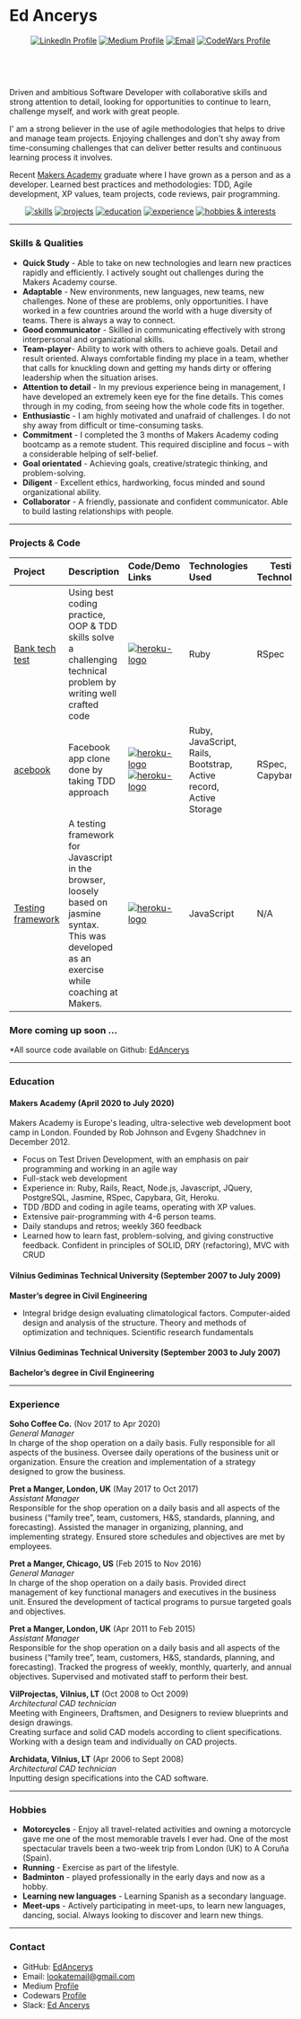 # Ed Ancerys

<div align="center">

[![LinkedIn Profile]](https://www.linkedin.com/in/ed-a-b61a5b25/)
[![Medium Profile]](https://medium.com/@lookatemail)
[![Email]](mailto:lookatemail@gmail.com)
[![CodeWars Profile]](https://www.codewars.com/users/EdAncerys)

</div>

<h2 align="center">

<a href="https://sourcerer.io/edancerys"><img src="https://img.shields.io/badge/Ruby-533%20commits-red.svg" alt=""></a>
<a href="https://sourcerer.io/edancerys"><img src="https://img.shields.io/badge/JavaScript-490%20commits-yellow.svg" alt=""></a>
<a href="https://sourcerer.io/edancerys"><img src="https://img.shields.io/badge/CSS-481%20commits-blue.svg" alt=""></a>
<a href="https://sourcerer.io/edancerys"><img src="https://img.shields.io/badge/HTML-298%20commits-orange.svg" alt=""></a>
<a href="https://sourcerer.io/edancerys"><img src="https://img.shields.io/badge/SQL-142%20commits-success.svg" alt=""></a>

</h2>

Driven and ambitious Software Developer with collaborative skills and strong attention to detail, looking for opportunities to continue to learn, challenge myself, and work with great people.

I' am a strong believer in the use of agile methodologies that helps to drive and manage team projects. Enjoying challenges and don't shy away from time-consuming challenges that can deliver better results and continuous learning process it involves.

Recent [Makers Academy](https://makers.tech/) graduate where I have grown as a person and as a developer. Learned best practices and methodologies: TDD, Agile development, XP values, team projects, code reviews, pair programming.

<div align="center">

[![skills](https://img.shields.io/badge/-Skills-inactive?style=for-the-badge)](#skills)
[![projects](https://img.shields.io/badge/-Projects-inactive?style=for-the-badge)](#projects)
[![education](https://img.shields.io/badge/-Education-inactive?style=for-the-badge)](#education)
[![experience](https://img.shields.io/badge/-Experience-inactive?style=for-the-badge)](#experience)
[![hobbies & interests](https://img.shields.io/badge/-Hobbies_and_interests-inactive?style=for-the-badge)](#hobbies-and-interests)

</div>

---

### <a id="skills">Skills & Qualities</a>

- **Quick Study** - Able to take on new technologies and learn new practices rapidly and efficiently. I actively sought out challenges during the Makers Academy course.
- **Adaptable** - New environments, new languages, new teams, new challenges. None of these are problems, only opportunities. I have worked in a few countries around the world with a huge diversity of teams. There is always a way to connect.
- **Good communicator** - Skilled in communicating effectively with strong interpersonal and organizational skills.
- **Team-player**- Ability to work with others to achieve goals. Detail and result oriented. Always comfortable finding my place in a team, whether that calls for knuckling down and getting my hands dirty or offering leadership when the situation arises.
- **Attention to detail** - In my previous experience being in management, I have developed an extremely keen eye for the fine details. This comes through in my coding, from seeing how the whole code fits in together.
- **Enthusiastic** - I am highly motivated and unafraid of challenges. I do not shy away from difficult or time-consuming tasks.
- **Commitment** - I completed the 3 months of Makers Academy coding bootcamp as a remote student. This required discipline and focus – with a considerable helping of self-belief.
- **Goal orientated** - Achieving goals, creative/strategic thinking, and problem-solving.
- **Diligent** - Excellent ethics, hardworking, focus minded and sound organizational ability.
- **Collaborator** - A friendly, passionate and confident communicator. Able to build lasting relationships with people.

---

### <a id="projects">Projects & Code</a>

| Project                 | Description                                                                                                                                     | Code/Demo Links                                            | Technologies Used                                                 | Testing Technologies |
| :---------------------- | :---------------------------------------------------------------------------------------------------------------------------------------------- | :--------------------------------------------------------- | :---------------------------------------------------------------- | -------------------- |
| [Bank tech test][01]    | Using best coding practice, OOP & TDD skills solve a challenging technical problem by writing well crafted code                                 | [![heroku-logo][github]][01]                               | Ruby                                                              | RSpec                |
| [acebook][02]           | Facebook app clone done by taking TDD approach                                                                                                  | [![heroku-logo][github]][02] [![heroku-logo][heroku]][021] | Ruby, JavaScript, Rails, Bootstrap, Active record, Active Storage | RSpec, Capybara      |
| [Testing framework][03] | A testing framework for Javascript in the browser, loosely based on jasmine syntax. This was developed as an exercise while coaching at Makers. | [![heroku-logo][github]][03]                               | JavaScript                                                        | N/A                  |

### More coming up soon ...

\*All source code available on Github: [EdAncerys][1]

---

### <a id="education">Education</a>

#### Makers Academy (April 2020 to July 2020)

Makers Academy is Europe's leading, ultra-selective web development boot camp in London. Founded by Rob Johnson and Evgeny Shadchnev in December 2012.

- Focus on Test Driven Development, with an emphasis on pair programming and working in an agile way
- Full-stack web development
- Experience in: Ruby, Rails, React, Node.js, Javascript, JQuery, PostgreSQL, Jasmine, RSpec, Capybara, Git, Heroku.
- TDD /BDD and coding in agile teams, operating with XP values.
- Extensive pair-programming with 4-6 person teams.
- Daily standups and retros; weekly 360 feedback
- Learned how to learn fast, problem-solving, and giving constructive feedback. Confident in principles of SOLID, DRY (refactoring), MVC with CRUD

#### Vilnius Gediminas Technical University (September 2007 to July 2009)

**Master’s degree in Civil Engineering**

- Integral bridge design evaluating climatological factors. Computer-aided design and analysis of
  the structure.
  Theory and methods of optimization and techniques. Scientific research fundamentals

#### Vilnius Gediminas Technical University (September 2003 to July 2007)

**Bachelor’s degree in Civil Engineering**

---

### <a id="experience">Experience</a>

**Soho Coffee Co.** (Nov 2017 to Apr 2020)  
_General Manager_  
In charge of the shop operation on a daily basis.
Fully responsible for all aspects of the business.
Oversee daily operations of the business unit or organization.
Ensure the creation and implementation of a strategy designed to grow the business.

**Pret a Manger, London, UK** (May 2017 to Oct 2017)  
_Assistant Manager_  
Responsible for the shop operation on a daily basis and all aspects of the business (“family tree”, team, customers, H&S, standards, planning, and forecasting).
Assisted the manager in organizing, planning, and implementing strategy. Ensured store schedules and objectives are met by employees.

**Pret a Manger, Chicago, US** (Feb 2015 to Nov 2016)  
_General Manager_  
In charge of the shop operation on a daily basis.
Provided direct management of key functional managers and executives in the business
unit.
Ensured the development of tactical programs to pursue targeted goals and objectives.

**Pret a Manger, London, UK** (Apr 2011 to Feb 2015)  
_Assistant Manager_  
Responsible for the shop operation on a daily basis and all aspects of the business (“family tree”, team, customers, H&S, standards, planning, and forecasting).
Tracked the progress of weekly, monthly, quarterly, and annual objectives. Supervised and motivated staff to perform their best.

**VilProjectas, Vilnius, LT** (Oct 2008 to Oct 2009)  
_Architectural CAD technician_  
Meeting with Engineers, Draftsmen, and Designers to review blueprints and design drawings.  
Creating surface and solid CAD models according to client specifications.  
Working with a design team and individually on CAD projects.

**Archidata, Vilnius, LT** (Apr 2006 to Sept 2008)  
_Architectural CAD technician_  
Inputting design specifications into the CAD software.

---

### <a id="hobbies">Hobbies</a>

- **Motorcycles** - Enjoy all travel-related activities and owning a motorcycle gave me one of the most memorable travels I ever had. One of the most spectacular travels been a two-week trip from London (UK) to A Coruña (Spain).
- **Running** - Exercise as part of the lifestyle.
- **Badminton** - played professionally in the early days and now as a hobby.
- **Learning new languages** - Learning Spanish as a secondary language.
- **Meet-ups** - Actively participating in meet-ups, to learn new languages, dancing, social. Always looking to discover and learn new things.

---

### <a id="contact">Contact</a>

- GitHub: [EdAncerys][1]
- Email: lookatemail@gmail.com
- Medium [Profile][6]
- Codewars [Profile][3]
- Slack: [Ed Ancerys][4]

[1]: https://github.com/EdAncerys
[2]: https://makers.tech/
[3]: http://www.codewars.com/users/EdAncerys
[4]: https://edancerys.slack.com/team/USYFD1A6P
[5]: https://cloud.githubusercontent.com/assets/12953472/18688266701982fc-7f7b-11e6-8971-5f1e03f554b7.png
[6]: https://medium.com/@lookatemail
[01]: https://github.com/EdAncerys/bank_tech_test
[02]: https://github.com/EdAncerys/acebook-HoneyBunnies
[021]: https://acebook-honeybunnies.herokuapp.com
[03]: https://github.com/EdAncerys/JS-Testing-Framework
[heroku]: https://cloud.githubusercontent.com/assets/12953472/18688266/701982fc-7f7b-11e6-8971-5f1e03f554b7.png
[github]: https://cloud.githubusercontent.com/assets/12953472/18687862/de8df31e-7f79-11e6-937c-f20c0e0ee2b4.png
[linkedin profile]: https://img.shields.io/badge/LinkedIn-%232A6AC7?style=for-the-badge&logo=linkedin
[medium profile]: https://img.shields.io/badge/Medium_blog-%2312100E?style=for-the-badge&logo=medium&logoColor=white
[email]: https://img.shields.io/badge/Email-%23D14836?style=for-the-badge&logo=gmail&logoColor=white
[codewars profile]: https://img.shields.io/badge/CodeWars-%23AD2C27?style=for-the-badge&logo=codewars&logoColor=white
